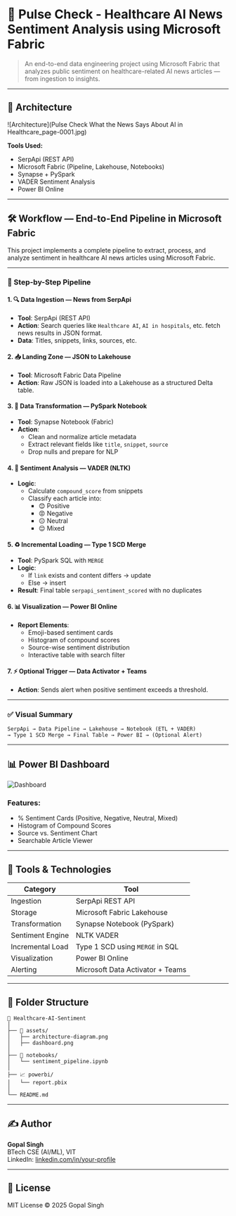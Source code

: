 
# 🏥 Pulse Check - Healthcare AI News Sentiment Analysis using Microsoft Fabric

> An end-to-end data engineering project using Microsoft Fabric that analyzes public sentiment on healthcare-related AI news articles — from ingestion to insights.

---

## 📌 Architecture

![Architecture](Pulse Check What the News Says About AI in Healthcare_page-0001.jpg)

**Tools Used:**
- SerpApi (REST API)
- Microsoft Fabric (Pipeline, Lakehouse, Notebooks)
- Synapse + PySpark
- VADER Sentiment Analysis
- Power BI Online

---

## 🛠 Workflow — End-to-End Pipeline in Microsoft Fabric

This project implements a complete pipeline to extract, process, and analyze sentiment in healthcare AI news articles using Microsoft Fabric.

---

### 🔄 Step-by-Step Pipeline

#### 1. 🔍 **Data Ingestion — News from SerpApi**
- **Tool**: SerpApi (REST API)
- **Action**: Search queries like `Healthcare AI`, `AI in hospitals`, etc. fetch news results in JSON format.
- **Data**: Titles, snippets, links, sources, etc.

#### 2. 📥 **Landing Zone — JSON to Lakehouse**
- **Tool**: Microsoft Fabric Data Pipeline
- **Action**: Raw JSON is loaded into a Lakehouse as a structured Delta table.

#### 3. 🧹 **Data Transformation — PySpark Notebook**
- **Tool**: Synapse Notebook (Fabric)
- **Action**:
  - Clean and normalize article metadata
  - Extract relevant fields like `title`, `snippet`, `source`
  - Drop nulls and prepare for NLP

#### 4. 🧠 **Sentiment Analysis — VADER (NLTK)**
- **Logic**:
  - Calculate `compound_score` from snippets
  - Classify each article into:
    - 😊 Positive
    - 😡 Negative
    - 😐 Neutral
    - 😌 Mixed

#### 5. ♻️ **Incremental Loading — Type 1 SCD Merge**
- **Tool**: PySpark SQL with `MERGE`
- **Logic**:
  - If `link` exists and content differs → update
  - Else → insert
- **Result**: Final table `serpapi_sentiment_scored` with no duplicates

#### 6. 📊 **Visualization — Power BI Online**
- **Report Elements**:
  - Emoji-based sentiment cards
  - Histogram of compound scores
  - Source-wise sentiment distribution
  - Interactive table with search filter

#### 7. ⚡ **Optional Trigger — Data Activator + Teams**
- **Action**: Sends alert when positive sentiment exceeds a threshold.

---

### ✅ Visual Summary

```text
SerpApi → Data Pipeline → Lakehouse → Notebook (ETL + VADER)
→ Type 1 SCD Merge → Final Table → Power BI → (Optional Alert)
```

---

## 📊 Power BI Dashboard

![Dashboard](assets/dashboard.png)

### Features:
- % Sentiment Cards (Positive, Negative, Neutral, Mixed)
- Histogram of Compound Scores
- Source vs. Sentiment Chart
- Searchable Article Viewer

---

## 🧪 Tools & Technologies

| Category         | Tool                                |
|------------------|-------------------------------------|
| Ingestion        | SerpApi REST API                    |
| Storage          | Microsoft Fabric Lakehouse          |
| Transformation   | Synapse Notebook (PySpark)          |
| Sentiment Engine | NLTK VADER                          |
| Incremental Load | Type 1 SCD using `MERGE` in SQL     |
| Visualization    | Power BI Online                     |
| Alerting         | Microsoft Data Activator + Teams    |

---

## 🧾 Folder Structure

```
📂 Healthcare-AI-Sentiment
│
├── 📸 assets/
│   ├── architecture-diagram.png
│   ├── dashboard.png
│
├── 📓 notebooks/
│   └── sentiment_pipeline.ipynb
│
├── 📈 powerbi/
│   └── report.pbix
│
└── README.md
```

---

## ✍️ Author

**Gopal Singh**  
BTech CSE (AI/ML), VIT  
LinkedIn: [linkedin.com/in/your-profile](#)

---

## 📜 License

MIT License © 2025 Gopal Singh
